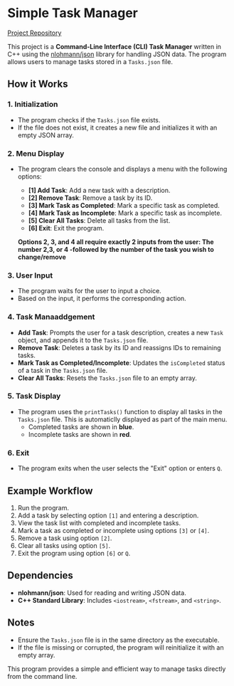 # Simple Task Manager

[Project Repository](https://github.com/wttomko/CLI_Tasks.git)

This project is a **Command-Line Interface (CLI) Task Manager** written in C++ using the [nlohmann/json](https://github.com/nlohmann/json) library for handling JSON data. The program allows users to manage tasks stored in a `Tasks.json` file.

## How it Works

### 1. **Initialization**
- The program checks if the `Tasks.json` file exists.
- If the file does not exist, it creates a new file and initializes it with an empty JSON array.

### 2. **Menu Display**
- The program clears the console and displays a menu with the following options:
  - **[1] Add Task**: Add a new task with a description.
  - **[2] Remove Task**: Remove a task by its ID.
  - **[3] Mark Task as Completed**: Mark a specific task as completed.
  - **[4] Mark Task as Incomplete**: Mark a specific task as incomplete.
  - **[5] Clear All Tasks**: Delete all tasks from the list.
  - **[6] Exit**: Exit the program.

  **Options 2, 3, and 4 all require exactly 2 inputs from the user: The number 2,3, or 4 -followed by the number of the task you wish to change/remove**

### 3. **User Input**
- The program waits for the user to input a choice.
- Based on the input, it performs the corresponding action.

### 4. **Task Manaaddgement**
- **Add Task**: Prompts the user for a task description, creates a new `Task` object, and appends it to the `Tasks.json` file.
- **Remove Task**: Deletes a task by its ID and reassigns IDs to remaining tasks.
- **Mark Task as Completed/Incomplete**: Updates the `isCompleted` status of a task in the `Tasks.json` file.
- **Clear All Tasks**: Resets the `Tasks.json` file to an empty array.

### 5. **Task Display**
- The program uses the `printTasks()` function to display all tasks in the `Tasks.json` file. This is automaticlly displayed as part of the main menu.
  - Completed tasks are shown in **blue**.
  - Incomplete tasks are shown in **red**.

### 6. **Exit**
- The program exits when the user selects the "Exit" option or enters `Q`.

## Example Workflow
1. Run the program.
2. Add a task by selecting option `[1]` and entering a description.
3. View the task list with completed and incomplete tasks.
4. Mark a task as completed or incomplete using options `[3]` or `[4]`.
5. Remove a task using option `[2]`.
6. Clear all tasks using option `[5]`.
7. Exit the program using option `[6]` or `Q`.

## Dependencies
- **nlohmann/json**: Used for reading and writing JSON data.
- **C++ Standard Library**: Includes `<iostream>`, `<fstream>`, and `<string>`.

## Notes
- Ensure the `Tasks.json` file is in the same directory as the executable.
- If the file is missing or corrupted, the program will reinitialize it with an empty array.

This program provides a simple and efficient way to manage tasks directly from the command line.